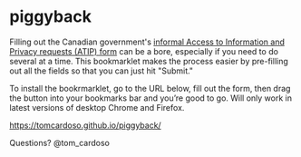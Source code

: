 # piggyback

Filling out the Canadian government's [informal Access to Information and Privacy requests (ATIP) form](https://open.canada.ca/en/search/ati) can be a bore, especially if you need to do several at a time. This bookmarklet makes the process easier by pre-filling out all the fields so that you can just hit "Submit."

To install the bookrmarklet, go to the URL below, fill out the form, then drag the button into your bookmarks bar and you’re good to go. Will only work in latest versions of desktop Chrome and Firefox.

https://tomcardoso.github.io/piggyback/

Questions? @tom_cardoso
